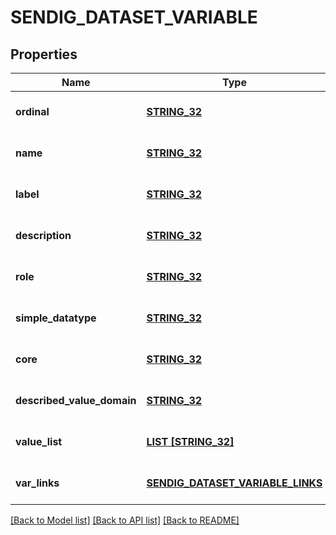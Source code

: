 # SENDIG_DATASET_VARIABLE

## Properties
Name | Type | Description | Notes
------------ | ------------- | ------------- | -------------
**ordinal** | [**STRING_32**](STRING_32.md) |  | [optional] [default to null]
**name** | [**STRING_32**](STRING_32.md) |  | [optional] [default to null]
**label** | [**STRING_32**](STRING_32.md) |  | [optional] [default to null]
**description** | [**STRING_32**](STRING_32.md) |  | [optional] [default to null]
**role** | [**STRING_32**](STRING_32.md) |  | [optional] [default to null]
**simple_datatype** | [**STRING_32**](STRING_32.md) |  | [optional] [default to null]
**core** | [**STRING_32**](STRING_32.md) |  | [optional] [default to null]
**described_value_domain** | [**STRING_32**](STRING_32.md) |  | [optional] [default to null]
**value_list** | [**LIST [STRING_32]**](STRING_32.md) |  | [optional] [default to null]
**var_links** | [**SENDIG_DATASET_VARIABLE_LINKS**](SendigDatasetVariableLinks.md) |  | [optional] [default to null]

[[Back to Model list]](../README.md#documentation-for-models) [[Back to API list]](../README.md#documentation-for-api-endpoints) [[Back to README]](../README.md)


